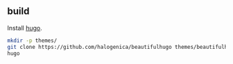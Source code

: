 ## build
Install [hugo](http://gohugo.io/).
```sh
mkdir -p themes/
git clone https://github.com/halogenica/beautifulhugo themes/beautifulhugo
hugo
```
